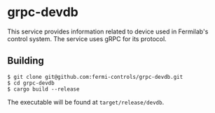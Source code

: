 # grpc-devdb

This service provides information related to device used in Fermilab's control system. The service uses gRPC for its protocol.

## Building

```shell
$ git clone git@github.com:fermi-controls/grpc-devdb.git
$ cd grpc-devdb
$ cargo build --release
```

The executable will be found at `target/release/devdb`.
